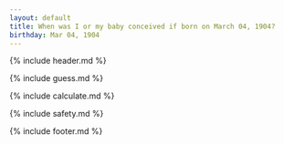 ```yaml
---
layout: default
title: When was I or my baby conceived if born on March 04, 1904?
birthday: Mar 04, 1904
---
```


{% include header.md %}

{% include guess.md %}

{% include calculate.md %}

{% include safety.md %}

{% include footer.md %}



